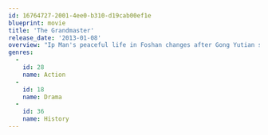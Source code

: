 ```yaml
---
id: 16764727-2001-4ee0-b310-d19cab00ef1e
blueprint: movie
title: 'The Grandmaster'
release_date: '2013-01-08'
overview: "Ip Man's peaceful life in Foshan changes after Gong Yutian seeks an heir for his family in Southern China. Ip Man then meets Gong Er who challenges him for the sake of regaining her family's honor. After the Second Sino-Japanese War, Ip Man moves to Hong Kong and struggles to provide for his family. In the mean time, Gong Er chooses the path of vengeance after her father was killed by Ma San."
genres:
  -
    id: 28
    name: Action
  -
    id: 18
    name: Drama
  -
    id: 36
    name: History
---
```

